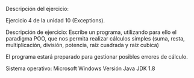 
Descripción del ejercicio:

Ejercicio 4 de la unidad 10 (Exceptions).

Descripción de ejercicio: Escribe un programa, utilizando para ello el paradigma POO, que nos permita realizar cálculos simples (suma, resta, multiplicación, división, potencia, raíz cuadrada y raíz cubica)

El programa estará preparado para gestionar posibles errores de cálculo.

Sistema operativo: Microsoft Windows Versión Java JDK 1.8
